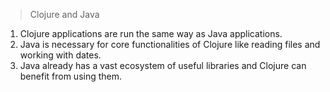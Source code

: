 > Clojure and Java

1. Clojure applications are run the same way as Java applications.
2. Java is necessary for core functionalities of Clojure like reading files and working with dates.
3. Java already has a vast ecosystem of useful libraries and Clojure can benefit from using them.
